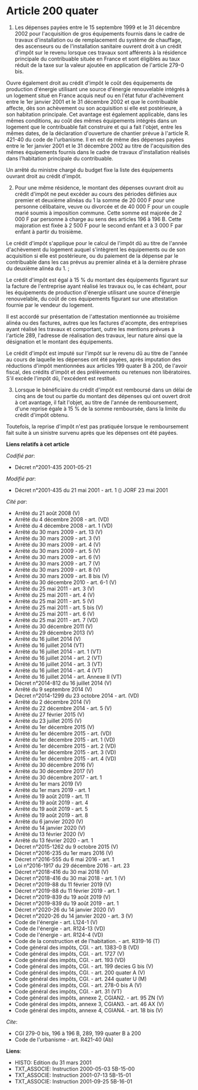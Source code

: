 # Article 200 quater

1. Les dépenses payées entre le 15 septembre 1999 et le 31 décembre 2002 pour l'acquisition de gros équipements fournis dans
le cadre de travaux d'installation ou de remplacement du système de chauffage, des ascenseurs ou de l'installation sanitaire
ouvrent droit à un crédit d'impôt sur le revenu lorsque ces travaux sont afférents à la résidence principale du contribuable
située en France et sont éligibles au taux réduit de la taxe sur la valeur ajoutée en application de l'article 279-0 bis.

Ouvre également droit au crédit d'impôt le coût des équipements de production d'énergie utilisant une source d'énergie
renouvelable intégrés à un logement situé en France acquis neuf ou en l'état futur d'achèvement entre le 1er janvier 2001 et
le 31 décembre 2002 et que le contribuable affecte, dès son achèvement ou son acquisition si elle est postérieure, à son
habitation principale. Cet avantage est également applicable, dans les mêmes conditions, au coût des mêmes équipements
intégrés dans un logement que le contribuable fait construire et qui a fait l'objet, entre les mêmes dates, de la déclaration
d'ouverture de chantier prévue à l'article R. 421-40 du code de l'urbanisme. Il en est de même des dépenses payées entre le
1er janvier 2001 et le 31 décembre 2002 au titre de l'acquisition des mêmes équipements fournis dans le cadre de travaux
d'installation réalisés dans l'habitation principale du contribuable.

Un arrêté du ministre chargé du budget fixe la liste des équipements ouvrant droit au crédit d'impôt.

2. Pour une même résidence, le montant des dépenses ouvrant droit au crédit d'impôt ne peut excéder au cours des périodes
définies aux premier et deuxième alinéas du 1 la somme de 20 000 F pour une personne célibataire, veuve ou divorcée et de 40
000 F pour un couple marié soumis à imposition commune. Cette somme est majorée de 2 000 F par personne à charge au sens des
articles 196 à 196 B. Cette majoration est fixée à 2 500 F pour le second enfant et à 3 000 F par enfant à partir du
troisième.

Le crédit d'impôt s'applique pour le calcul de l'impôt dû au titre de l'année d'achèvement du logement auquel s'intègrent les
équipements ou de son acquisition si elle est postérieure, ou du paiement de la dépense par le contribuable dans les cas
prévus au premier alinéa et à la dernière phrase du deuxième alinéa du 1. ;

Le crédit d'impôt est égal à 15 % du montant des équipements figurant sur la facture de l'entreprise ayant réalisé les
travaux ou, le cas échéant, pour les équipements de production d'énergie utilisant une source d'énergie renouvelable, du coût
de ces équipements figurant sur une attestation fournie par le vendeur du logement.

Il est accordé sur présentation de l'attestation mentionnée au troisième alinéa ou des factures, autres que les factures
d'acompte, des entreprises ayant réalisé les travaux et comportant, outre les mentions prévues à l'article 289, l'adresse de
réalisation des travaux, leur nature ainsi que la désignation et le montant des équipements.

Le crédit d'impôt est imputé sur l'impôt sur le revenu dû au titre de l'année au cours de laquelle les dépenses ont été
payées, après imputation des réductions d'impôt mentionnées aux articles 199 quater B à 200, de l'avoir fiscal, des crédits
d'impôt et des prélèvements ou retenues non libératoires. S'il excède l'impôt dû, l'excédent est restitué.

3. Lorsque le bénéficiaire du crédit d'impôt est remboursé dans un délai de cinq ans de tout ou partie du montant des
dépenses qui ont ouvert droit à cet avantage, il fait l'objet, au titre de l'année de remboursement, d'une reprise égale à 15
% de la somme remboursée, dans la limite du crédit d'impôt obtenu.

Toutefois, la reprise d'impôt n'est pas pratiquée lorsque le remboursement fait suite à un sinistre survenu après que les
dépenses ont été payées.

**Liens relatifs à cet article**

_Codifié par_:

  - Décret n°2001-435 2001-05-21

_Modifié par_:

  - Décret n°2001-435 du 21 mai 2001 - art. 1 () JORF 23 mai 2001

_Cité par_:

  - Arrêté du 21 août 2008 (V)
  - Arrêté du 4 décembre 2008 - art. (VD)
  - Arrêté du 4 décembre 2008 - art. 1 (VD)
  - Arrêté du 30 mars 2009 - art. 13 (V)
  - Arrêté du 30 mars 2009 - art. 3 (V)
  - Arrêté du 30 mars 2009 - art. 4 (V)
  - Arrêté du 30 mars 2009 - art. 5 (V)
  - Arrêté du 30 mars 2009 - art. 6 (V)
  - Arrêté du 30 mars 2009 - art. 7 (V)
  - Arrêté du 30 mars 2009 - art. 8 (V)
  - Arrêté du 30 mars 2009 - art. 8 bis (V)
  - Arrêté du 30 décembre 2010 - art. 6-1 (V)
  - Arrêté du 25 mai 2011 - art. 3 (V)
  - Arrêté du 25 mai 2011 - art. 4 (V)
  - Arrêté du 25 mai 2011 - art. 5 (V)
  - Arrêté du 25 mai 2011 - art. 5 bis (V)
  - Arrêté du 25 mai 2011 - art. 6 (V)
  - Arrêté du 25 mai 2011 - art. 7 (VD)
  - Arrêté du 30 décembre 2011 (V)
  - Arrêté du 29 décembre 2013 (V)
  - Arrêté du 16 juillet 2014 (V)
  - Arrêté du 16 juillet 2014 (VT)
  - Arrêté du 16 juillet 2014 - art. 1 (VT)
  - Arrêté du 16 juillet 2014 - art. 2 (VT)
  - Arrêté du 16 juillet 2014 - art. 3 (VT)
  - Arrêté du 16 juillet 2014 - art. 4 (VT)
  - Arrêté du 16 juillet 2014 - art. Annexe II (VT)
  - Décret n°2014-812 du 16 juillet 2014 (V)
  - Arrêté du 9 septembre 2014 (V)
  - Décret n°2014-1299 du 23 octobre 2014 - art. (VD)
  - Arrêté du 2 décembre 2014 (V)
  - Arrêté du 22 décembre 2014 - art. 5 (V)
  - Arrêté du 27 février 2015 (V)
  - Arrêté du 23 juillet 2015 (V)
  - Arrêté du 1er décembre 2015 (V)
  - Arrêté du 1er décembre 2015 - art. (VD)
  - Arrêté du 1er décembre 2015 - art. 1 (VD)
  - Arrêté du 1er décembre 2015 - art. 2 (VD)
  - Arrêté du 1er décembre 2015 - art. 3 (VD)
  - Arrêté du 1er décembre 2015 - art. 4 (VD)
  - Arrêté du 30 décembre 2016 (V)
  - Arrêté du 30 décembre 2017 (V)
  - Arrêté du 30 décembre 2017 - art. 1
  - Arrêté du 1er mars 2019 (V)
  - Arrêté du 1er mars 2019 - art. 1
  - Arrêté du 19 août 2019 - art. 11
  - Arrêté du 19 août 2019 - art. 4
  - Arrêté du 19 août 2019 - art. 5
  - Arrêté du 19 août 2019 - art. 8
  - Arrêté du 6 janvier 2020 (V)
  - Arrêté du 14 janvier 2020 (V)
  - Arrêté du 13 février 2020 (V)
  - Arrêté du 13 février 2020 - art. 1
  - Décret n°2015-1262 du 9 octobre 2015 (V)
  - Décret n°2016-235 du 1er mars 2016 (V)
  - Décret n°2016-555 du 6 mai 2016 - art. 1
  - Loi n°2016-1917 du 29 décembre 2016 - art. 23
  - Décret n°2018-416 du 30 mai 2018 (V)
  - Décret n°2018-416 du 30 mai 2018 - art. 1 (V)
  - Décret n°2019-88 du 11 février 2019 (V)
  - Décret n°2019-88 du 11 février 2019 - art. 1
  - Décret n°2019-839 du 19 août 2019 (V)
  - Décret n°2019-839 du 19 août 2019 - art. 1
  - Décret n°2020-26 du 14 janvier 2020 (V)
  - Décret n°2020-26 du 14 janvier 2020 - art. 3 (V)
  - Code de l'énergie - art. L124-1 (V)
  - Code de l'énergie - art. R124-13 (VD)
  - Code de l'énergie - art. R124-4 (VD)
  - Code de la construction et de l'habitation. - art. R319-16 (T)
  - Code général des impôts, CGI. - art. 1383-0 B (VD)
  - Code général des impôts, CGI. - art. 1727 (V)
  - Code général des impôts, CGI. - art. 193 (VD)
  - Code général des impôts, CGI. - art. 199 decies G bis (V)
  - Code général des impôts, CGI. - art. 200 quater A (V)
  - Code général des impôts, CGI. - art. 244 quater U (M)
  - Code général des impôts, CGI. - art. 278-0 bis A (V)
  - Code général des impôts, CGI. - art. 31 (VT)
  - Code général des impôts, annexe 2, CGIAN2. - art. 95 ZN (V)
  - Code général des impôts, annexe 3, CGIAN3. - art. 46 AX (V)
  - Code général des impôts, annexe 4, CGIAN4. - art. 18 bis (V)

_Cite_:

  - CGI 279-0 bis, 196 à 196 B, 289, 199 quater B à 200
  - Code de l'urbanisme - art. R421-40 (Ab)

**Liens**:

  - HISTO: Edition du 31 mars 2001
  - TXT_ASSOCIE: Instruction 2000-05-03 5B-15-00
  - TXT_ASSOCIE: Instruction 2001-07-13 5B-15-01
  - TXT_ASSOCIE: Instruction 2001-09-25 5B-16-01
